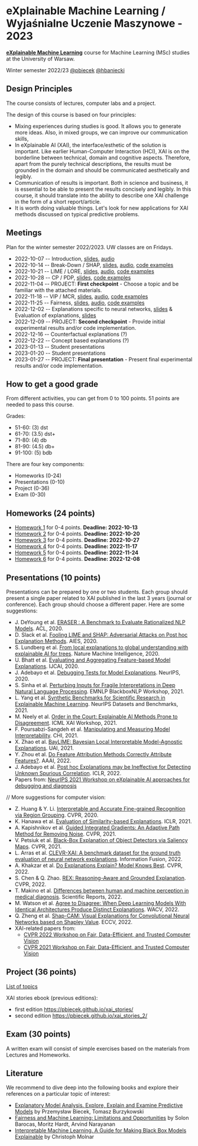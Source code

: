 # eXplainable Machine Learning / Wyjaśnialne Uczenie Maszynowe - 2023

[**eXplainable Machine Learning**](https://usosweb.uw.edu.pl/kontroler.php?_action=katalog2/przedmioty/pokazPrzedmiot&kod=1000-319bEML) course for Machine Learning (MSc) studies at the University of Warsaw. 

Winter semester 2022/23 [@pbiecek](https://github.com/pbiecek) [@hbaniecki](https://github.com/hbaniecki)


## Design Principles

The course consists of lectures, computer labs and a project.

The design of this course is based on four principles:

- Mixing experiences during studies is good. It allows you to generate more ideas. Also, in mixed groups, we can improve our communication skills,
- In eXplainable AI (XAI), the interface/esthetic of the solution is important. Like earlier Human-Computer Interaction (HCI), XAI is on the borderline between technical, domain and cognitive aspects. Therefore, apart from the purely technical descriptions, the results must be grounded in the domain and should be communicated aesthetically and legibly. 
- Communication of results is important. Both in science and business, it is essential to be able to present the results concisely and legibly. In this course, it should translate into the ability to describe one XAI challenge in the form of a short report/article.
- It is worth doing valuable things. Let's look for new applications for XAI methods discussed on typical predictive problems.


## Meetings

Plan for the winter semester 2022/2023. UW classes are on Fridays. 


* 2022-10-07  -- Introduction, [slides](https://htmlpreview.github.io/?https://raw.githubusercontent.com/mim-uw/TrustworthyMachineLearning-2023/main/Lectures/01_introduction.html#/title-slide), [audio](https://youtu.be/1UkrvKyvMDw)
* 2022-10-14  -- Break-Down / SHAP, [slides](https://htmlpreview.github.io/?https://raw.githubusercontent.com/mim-uw/eXplainableMachineLearning-2023/main/Lectures/02_shap.html#/title-slide), [audio](https://youtu.be/SJQWAJLhMas), [code examples](https://mim-uw.github.io/eXplainableMachineLearning-2023/hw2_shap_with_xgboost_on_titanic.html)
* 2022-10-21  -- LIME / LORE, [slides](https://htmlpreview.github.io/?https://raw.githubusercontent.com/mim-uw/eXplainableMachineLearning-2023/main/Lectures/03_lime.html), [audio](https://youtu.be/l5I1uwoKrME), [code examples](https://mim-uw.github.io/eXplainableMachineLearning-2023/hw3_lime_with_xgboost_on_titanic.html)
* 2022-10-28  -- CP / PDP, [slides](https://htmlpreview.github.io/?https://raw.githubusercontent.com/mim-uw/eXplainableMachineLearning-2023/main/Lectures/04_pdp.html#/title-slide), [code examples](https://mim-uw.github.io/eXplainableMachineLearning-2023/hw4_cp_and_pdp_with_xgboost_on_titanic.html)
* 2022-11-04  -- PROJECT: **First checkpoint** - Choose a topic and be familiar with the attached materials.
* 2022-11-18  -- VIP / MCR, [slides](https://htmlpreview.github.io/?https://raw.githubusercontent.com/mim-uw/eXplainableMachineLearning-2023/main/Lectures/05_vip.html#/title-slide), [audio](https://youtu.be/6IU4kMv2x9Y), [code examples](https://mim-uw.github.io/eXplainableMachineLearning-2023/hw5_pvi_with_xgboost_on_titanic.html)
* 2022-11-25  -- Fairness, [slides](https://htmlpreview.github.io/?https://raw.githubusercontent.com/mim-uw/eXplainableMachineLearning-2023/main/Lectures/06_fairness.html#/title-slide), [audio](https://youtu.be/OdPW06tx_Yk), [code examples](https://mim-uw.github.io/eXplainableMachineLearning-2023/hw6_fairness_with_xgboost_on_titanic.html)
* 2022-12-02  -- Explanations specific to neural networks, [slides](https://htmlpreview.github.io/?https://raw.githubusercontent.com/mim-uw/eXplainableMachineLearning-2023/main/Lectures/07_networks.html#/title-slide) & Evaluation of explanations, [slides](https://htmlpreview.github.io/?https://raw.githubusercontent.com/mim-uw/eXplainableMachineLearning-2023/main/Lectures/08_evaluation.html#/title-slide)
* 2022-12-09  -- PROJECT: **Second checkpoint** - Provide initial experimental results and/or code implementation.
* 2022-12-16  -- Counterfactual explanations (?)
* 2022-12-22  -- Concept based explanations (?)
* 2023-01-13  -- Student presentations
* 2023-01-20  -- Student presentations
* 2023-01-27  -- PROJECT:  **Final presentation** - Present final experimental results and/or code implementation.


## How to get a good grade

From different activities, you can get from 0 to 100 points. 51 points are needed to pass this course.

Grades:

* 51-60: (3) dst
* 61-70: (3.5) dst+
* 71-80: (4) db
* 81-90: (4.5) db+
* 91-100: (5) bdb


There are four key components:

* Homeworks (0-24)
* Presentations (0-10)
* Project (0-36)
* Exam  (0-30)

## Homeworks (24 points)

 - [Homework 1](https://github.com/mim-uw/TrustworthyMachineLearning-2023/tree/main/Homeworks/HW1)  for 0-4 points. **Deadline: 2022-10-13**
 - [Homework 2](https://github.com/mim-uw/TrustworthyMachineLearning-2023/tree/main/Homeworks/HW2)  for 0-4 points. **Deadline: 2022-10-20** 
 - [Homework 3](https://github.com/mim-uw/TrustworthyMachineLearning-2023/tree/main/Homeworks/HW3)  for 0-4 points. **Deadline: 2022-10-27**
 - [Homework 4](https://github.com/mim-uw/TrustworthyMachineLearning-2023/tree/main/Homeworks/HW4)  for 0-4 points. **Deadline: 2022-11-17**
 - [Homework 5](https://github.com/mim-uw/TrustworthyMachineLearning-2023/tree/main/Homeworks/HW5)  for 0-4 points. **Deadline: 2022-11-24**
 - [Homework 6](https://github.com/mim-uw/TrustworthyMachineLearning-2023/tree/main/Homeworks/HW6)  for 0-4 points. **Deadline: 2022-12-08**

## Presentations (10 points)

Presentations can be prepared by one or two students. Each group should present a single paper related to XAI published in the last 3 years (journal or conference). Each group should choose a different paper. Here are some suggestions:


* J. DeYoung et al. [ERASER : A Benchmark to Evaluate Rationalized NLP Models](https://aclanthology.org/2020.acl-main.408.pdf). ACL, 2020.
* D. Slack et al. [Fooling LIME and SHAP: Adversarial Attacks on Post hoc Explanation Methods](https://dl.acm.org/doi/10.1145/3375627.3375830). AIES, 2020.
* S. Lundberg et al. [From local explanations to global understanding with explainable AI for trees](https://www.nature.com/articles/s42256-019-0138-9). Nature Machine Intelligence, 2020.
* U. Bhatt et al. [Evaluating and Aggregating Feature-based Model Explanations](https://www.ijcai.org/Proceedings/2020/0417). IJCAI, 2020.
* J. Adebayo et al. [Debugging Tests for Model Explanations](https://proceedings.neurips.cc/paper/2020/hash/075b051ec3d22dac7b33f788da631fd4-Abstract.html). NeurIPS, 2020.
* S. Sinha et al. [Perturbing Inputs for Fragile Interpretations in Deep Natural Language Processing](https://arxiv.org/abs/2108.04990). EMNLP BlackboxNLP Workshop, 2021.
* L. Yang et al. [Synthetic Benchmarks for Scientific Research in Explainable Machine Learning](https://openreview.net/forum?id=R7vr14ffhF9). NeurIPS Datasets and Benchmarks, 2021.
* M. Neely et al. [Order in the Court: Explainable AI Methods Prone to Disagreement](https://arxiv.org/abs/2105.03287). ICML XAI Workshop, 2021.
* F. Poursabzi-Sangdeh et al. [Manipulating and Measuring Model Interpretability](https://arxiv.org/abs/1802.07810v5). CHI, 2021.
* X. Zhao et al. [BayLIME: Bayesian Local Interpretable Model-Agnostic Explanations](https://proceedings.mlr.press/v161/zhao21a.html). UAI, 2021.
* Y. Zhou et al. [Do Feature Attribution Methods Correctly Attribute Features?](https://ojs.aaai.org/index.php/AAAI/article/view/21196). AAAI, 2022.
* J. Adebayo et al. [Post hoc Explanations may be Ineffective for Detecting Unknown Spurious Correlation](https://openreview.net/forum?id=xNOVfCCvDpM). ICLR, 2022.
* Papers from: [NeurIPS 2021 Workshop on eXplainable AI approaches for debugging and diagnosis](https://xai4debugging.github.io/)

// More suggestions for computer vision:

* Z. Huang & Y. Li. [Interpretable and Accurate Fine-grained Recognition via Region Grouping](https://openaccess.thecvf.com/content_CVPR_2020/html/Huang_Interpretable_and_Accurate_Fine-grained_Recognition_via_Region_Grouping_CVPR_2020_paper.html). CVPR, 2020.
* K. Hanawa et al. [Evaluation of Similarity-based Explanations](https://openreview.net/forum?id=9uvhpyQwzM_). ICLR, 2021.
* A. Kapishnikov et al. [Guided Integrated Gradients: An Adaptive Path Method for Removing Noise](https://arxiv.org/abs/2106.09788). CVPR, 2021.
* V. Petsiuk et al. [Black-Box Explanation of Object Detectors via Saliency Maps](https://openaccess.thecvf.com/content/CVPR2021/html/Petsiuk_Black-Box_Explanation_of_Object_Detectors_via_Saliency_Maps_CVPR_2021_paper.html). CVPR, 2021.
* L. Arras et al. [CLEVR-XAI: A benchmark dataset for the ground truth evaluation of neural network explanations](https://doi.org/10.1016/j.inffus.2021.11.008). Information Fusion, 2022.
* A. Khakzar et al. [Do Explanations Explain? Model Knows Best](https://openaccess.thecvf.com/content/CVPR2022/html/Khakzar_Do_Explanations_Explain_Model_Knows_Best_CVPR_2022_paper.html). CVPR, 2022.
* S. Chen & Q. Zhao. [REX: Reasoning-Aware and Grounded Explanation](https://openaccess.thecvf.com/content/CVPR2022/html/Chen_REX_Reasoning-Aware_and_Grounded_Explanation_CVPR_2022_paper.html). CVPR, 2022.
* T. Makino et al. [Differences between human and machine perception in medical diagnosis](https://www.nature.com/articles/s41598-022-10526-z). Scientific Reports, 2022.
* M. Watson et al. [Agree to Disagree: When Deep Learning Models With Identical Architectures Produce Distinct Explanations](https://ieeexplore.ieee.org/stamp/stamp.jsp?arnumber=9706847). WACV, 2022.
* Q. Zheng et al. [Shap-CAM: Visual Explanations for Convolutional Neural Networks based on Shapley Value](https://arxiv.org/abs/2208.03608). ECCV, 2022.
* XAI-related papers from:
    * [CVPR 2022 Workshop on Fair, Data-Efficient, and Trusted Computer Vision](https://openaccess.thecvf.com/CVPR2022_workshops/FaDE-TCV)
    * [CVPR 2021 Workshop on Fair, Data-Efficient, and Trusted Computer Vision](https://openaccess.thecvf.com/CVPR2021_workshops/TCV) 

## Project (36 points)

[List of topics](https://docs.google.com/document/d/15lqyxRtolxBgZjDWs81ISXnJ6y0vUOXp8KcQeug1s3g/edit?usp=sharing)

XAI stories ebook (previous editions): 
- first edition https://pbiecek.github.io/xai_stories/
- second edition https://pbiecek.github.io/xai_stories_2/
<!-- - this edition https://github.com/pbiecek/xai_stories_3/ -->

## Exam (30 points)

A written exam will consist of simple exercises based on the materials from Lectures and Homeworks.

## Literature

We recommend to dive deep into the following books and explore their references on a particular topic of interest:

* [Explanatory Model Analysis. Explore, Explain and Examine Predictive Models](https://pbiecek.github.io/ema/) by Przemysław Biecek, Tomasz Burzykowski
* [Fairness and Machine Learning: Limitations and Opportunities](https://fairmlbook.org/) by Solon Barocas, Moritz Hardt, Arvind Narayanan
* [Interpretable Machine Learning. A Guide for Making Black Box Models Explainable](https://christophm.github.io/interpretable-ml-book/) by Christoph Molnar
